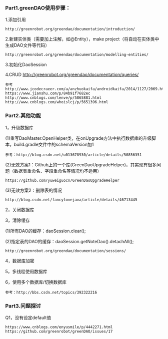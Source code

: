 
### Part1.greenDAO使用步骤：
1.添加引用 
```
http://greenrobot.org/greendao/documentation/introduction/
```

2.新建实体类（需要加上注解，如@Entity），make project（将自动在实体类中生成DAO文件等代码）
```
http://greenrobot.org/greendao/documentation/modelling-entities/
```

3.初始化DaoSession

4.CRUD
http://greenrobot.org/greendao/documentation/queries/

```
参考
http://www.jcodecraeer.com/a/anzhuokaifa/androidkaifa/2014/1127/2069.html
https://www.jianshu.com/p/84b91f7682ec
http://www.cnblogs.com/lenve/p/5865881.html
http://www.cnblogs.com/whoislcj/p/5651396.html
```

### Part2.其他功能
1，升级数据库

(1)重写DaoMaster.OpenHelper类，在onUpgrade方法中执行数据库的升级脚本，build.gradle文件中的schemaVersion加1


```
参考：http://blog.csdn.net/u013678930/article/details/50856351
```

(2)无效方案1：Github上的一个库(GreenDaoUpgradeHelper)，其实现有很多问题（数据表重命名、字段重命名等情况均不适用）
```
https://github.com/yuweiguocn/GreenDaoUpgradeHelper
```

(3)无效方案2：删除表的情况
```
http://blog.csdn.net/fancylovejava/article/details/46713445
```

2，关闭数据库

3，清除缓存
</p>
(1)所有DAO的缓存：daoSession.clear();

(2)指定表的DAO的缓存：daoSession.getNoteDao().detachAll();
```
http://greenrobot.org/greendao/documentation/sessions/
```

4，数据库加密

5，多线程使用数据库

6，使用多个数据库/切换数据库
```
参考：http://bbs.csdn.net/topics/392322216
```

### Part3.问题探讨
Q1，没有设定default值
```
https://www.cnblogs.com/enyusmile/p/4442271.html
https://github.com/greenrobot/greenDAO/issues/17
```